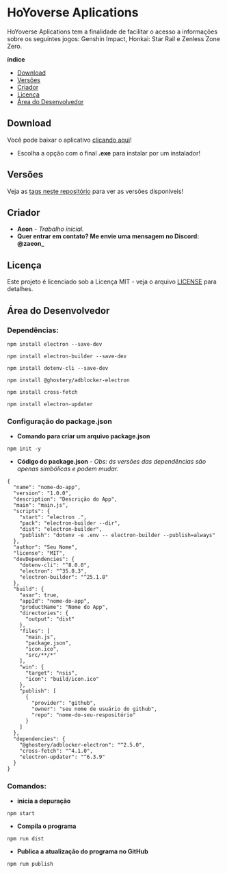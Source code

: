 # HoYoverse Aplications

HoYoverse Aplications tem a finalidade de facilitar o acesso a informações sobre os seguintes jogos: Genshin Impact, Honkai: Star Rail e Zenless Zone Zero.

**índice**
* [Download](https://github.com/zAeonDev/hoyoverse-aplications?tab=readme-ov-file#download)
* [Versões](https://github.com/zAeonDev/hoyoverse-aplications?tab=readme-ov-file#vers%C3%B5es)
* [Criador](https://github.com/zAeonDev/hoyoverse-aplications?tab=readme-ov-file#criador)
* [Licença](https://github.com/zAeonDev/hoyoverse-aplications?tab=readme-ov-file#criador)
* [Área do Desenvolvedor](https://github.com/zAeonDev/hoyoverse-aplications?tab=readme-ov-file#criador)

## Download

Você pode baixar o aplicativo [clicando aqui](https://github.com/zAeonDev/hoyoverse-aplications/releases)!

* Escolha a opção com o final **.exe** para instalar por um instalador!

## Versões

Veja as [tags neste repositório](https://github.com/zAeonDev/hoyoverse-aplications/tags) para ver as versões disponíveis!

## Criador

* **Aeon** - *Trabalho inicial.*
* **Quer entrar em contato? Me envie uma mensagem no Discord: @zaeon_**

## Licença

Este projeto é licenciado sob a Licença MIT - veja o arquivo [LICENSE](LICENSE) para detalhes.

## Área do Desenvolvedor

### Dependências:
```
npm install electron --save-dev
```
```
npm install electron-builder --save-dev
```
```
npm install dotenv-cli --save-dev
```
```
npm install @ghostery/adblocker-electron
```
```
npm install cross-fetch
```
```
npm install electron-updater
```

### Configuração do package.json
* **Comando para criar um arquivo package.json**
```
npm init -y
```
* **Código do package.json** - *Obs: ás versões das dependências são apenas simbólicas e podem mudar.*
```
{
  "name": "nome-do-app",
  "version": "1.0.0",
  "description": "Descrição do App",
  "main": "main.js",
  "scripts": {
    "start": "electron .",
    "pack": "electron-builder --dir",
    "dist": "electron-builder",
    "publish": "dotenv -e .env -- electron-builder --publish=always"
  },
  "author": "Seu Nome",
  "license": "MIT",
  "devDependencies": {
    "dotenv-cli": "^8.0.0",
    "electron": "^35.0.3",
    "electron-builder": "^25.1.8"
  },
  "build": {
    "asar": true,
    "appId": "nome-do-app",
    "productName": "Nome do App",
    "directories": {
      "output": "dist"
    },
    "files": [
      "main.js",
      "package.json",
      "icon.ico",
      "src/**/*"
    ],
    "win": {
      "target": "nsis",
      "icon": "build/icon.ico"
    },
    "publish": [
      {
        "provider": "github",
        "owner": "seu nome de usuário do github",
        "repo": "nome-do-seu-respositório"
      }
    ]
  },
  "dependencies": {
    "@ghostery/adblocker-electron": "^2.5.0",
    "cross-fetch": "^4.1.0",
    "electron-updater": "^6.3.9"
  }
}
```

### Comandos:
* **inicia a depuração**
```
npm start
```
* **Compila o programa**
```
npm run dist
```
* **Publica a atualização do programa no GitHub**
```
npm rum publish
```
